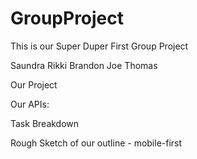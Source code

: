 # GroupProject
This is our Super Duper First Group Project

Saundra Rikki Brandon Joe Thomas

Our Project

Our APIs:


Task Breakdown


Rough Sketch of our outline - mobile-first
